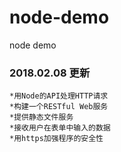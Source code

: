 # node-demo
node demo 
### 2018.02.08 更新  
```
*用Node的API处理HTTP请求 
*构建一个RESTful Web服务
*提供静态文件服务
*接收用户在表单中输入的数据
*用https加强程序的安全性
```

